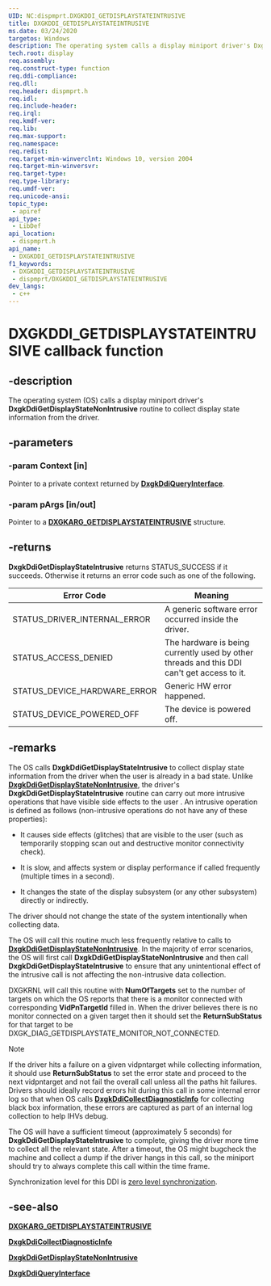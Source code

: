 ```yaml
---
UID: NC:dispmprt.DXGKDDI_GETDISPLAYSTATEINTRUSIVE
title: DXGKDDI_GETDISPLAYSTATEINTRUSIVE
ms.date: 03/24/2020
targetos: Windows
description: The operating system calls a display miniport driver's DxgkDdiGetDisplayStateNonIntrusive routine to collect display state information from the driver.
tech.root: display
req.assembly: 
req.construct-type: function
req.ddi-compliance: 
req.dll: 
req.header: dispmprt.h
req.idl: 
req.include-header: 
req.irql: 
req.kmdf-ver: 
req.lib: 
req.max-support: 
req.namespace: 
req.redist: 
req.target-min-winverclnt: Windows 10, version 2004
req.target-min-winversvr: 
req.target-type: 
req.type-library: 
req.umdf-ver: 
req.unicode-ansi: 
topic_type:
 - apiref
api_type:
 - LibDef
api_location:
 - dispmprt.h
api_name:
 - DXGKDDI_GETDISPLAYSTATEINTRUSIVE
f1_keywords:
 - DXGKDDI_GETDISPLAYSTATEINTRUSIVE
 - dispmprt/DXGKDDI_GETDISPLAYSTATEINTRUSIVE
dev_langs:
 - c++
---
```


# DXGKDDI_GETDISPLAYSTATEINTRUSIVE callback function


## -description

The operating system (OS) calls a display miniport driver's **DxgkDdiGetDisplayStateNonIntrusive** routine to collect display state information from the driver.

## -parameters

### -param Context [in]

Pointer to a private context returned by [**DxgkDdiQueryInterface**](nc-dispmprt-dxgkddi_query_interface.md).

### -param pArgs [in/out]

Pointer to a [**DXGKARG_GETDISPLAYSTATEINTRUSIVE**](ns-dispmprt-dxgkarg_getdisplaystateintrusive.md) structure.

## -returns

**DxgkDdiGetDisplayStateIntrusive** returns STATUS_SUCCESS if it succeeds. Otherwise it returns an error code such as one of the following.

| Error Code | Meaning |
| ---------- | ------- |
| STATUS_DRIVER_INTERNAL_ERROR  | A generic software error occurred inside the driver. |
| STATUS_ACCESS_DENIED          | The hardware is being currently used by other threads and this DDI can't get access to it. |
| STATUS_DEVICE_HARDWARE_ERROR  | Generic HW error happened. |
| STATUS_DEVICE_POWERED_OFF     | The device is powered off. |

## -remarks

The OS calls **DxgkDdiGetDisplayStateIntrusive** to collect display state information from the driver when the user is already in a bad state. Unlike [**DxgkDdiGetDisplayStateNonIntrusive**](nc-dispmprt-dxgkddi_getdisplaystatenonintrusive.md), the driver's **DxgkDdiGetDisplayStateIntrusive** routine can carry out more intrusive operations that have visible side effects to the user . An intrusive operation is defined as follows (non-intrusive operations do not have any of these properties):

* It causes side effects (glitches) that are visible to the user (such as temporarily stopping scan out and destructive monitor connectivity check).

* It is slow, and affects system or display performance if called frequently (multiple times in a second).

* It changes the state of the display subsystem (or any other subsystem) directly or indirectly.

The driver should not change the state of the system intentionally when collecting data.

The OS will call this routine much less frequently relative to calls to [**DxgkDdiGetDisplayStateNonIntrusive**](nc-dispmprt-dxgkddi_getdisplaystatenonintrusive.md). In the majority of error scenarios, the OS will first call **DxgkDdiGetDisplayStateNonIntrusive** and then call **DxgkDdiGetDisplayStateIntrusive** to ensure that any unintentional effect of the intrusive call is not affecting the non-intrusive data collection.

DXGKRNL will call this routine with **NumOfTargets** set to the number of targets on which the OS reports that there is a monitor connected with corresponding **VidPnTargetId** filled in. When the driver believes there is no monitor connected on a given target then it should set the **ReturnSubStatus** for that target to be DXGK_DIAG_GETDISPLAYSTATE_MONITOR_NOT_CONNECTED.

> [!NOTE]
> If the driver hits a failure on a given vidpntarget while collecting information, it should use **ReturnSubStatus** to set the error state and proceed to the next vidpntarget and not fail the overall call unless all the paths hit failures. Drivers should ideally record errors hit during this call in some internal error log so that when OS calls [**DxgkDdiCollectDiagnosticInfo**](./nc-dispmprt-dxgkddi_collectdiagnosticinfo.md) for collecting black box information, these errors are captured as part of an internal log collection to help IHVs debug.
>
> The OS will have a sufficient timeout (approximately 5 seconds) for **DxgkDdiGetDisplayStateIntrusive** to complete, giving the driver more time to collect all the relevant state. After a timeout, the OS might bugcheck the machine and collect a dump if the driver hangs in this call, so the miniport should try to always complete this call within the time frame.

Synchronization level for this DDI is [zero level synchronization](/windows-hardware/drivers/display/threading-and-synchronization-zero-level).

## -see-also

[**DXGKARG_GETDISPLAYSTATEINTRUSIVE**](ns-dispmprt-dxgkarg_getdisplaystateintrusive.md)

[**DxgkDdiCollectDiagnosticInfo**](./nc-dispmprt-dxgkddi_collectdiagnosticinfo.md)

[**DxgkDdiGetDisplayStateNonIntrusive**](nc-dispmprt-dxgkddi_getdisplaystatenonintrusive.md)

[**DxgkDdiQueryInterface**](nc-dispmprt-dxgkddi_query_interface.md)
